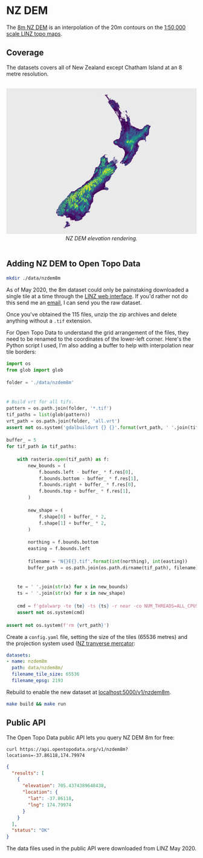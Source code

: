 # NZ DEM

The [8m NZ DEM](https://data.linz.govt.nz/layer/51768-nz-8m-digital-elevation-model-2012/) is an interpolation of the 20m contours on the [1:50,000 scale LINZ topo maps](https://data.linz.govt.nz/layer/50768-nz-contours-topo-150k/).

## Coverage

The datasets covers all of New Zealand except Chatham Island at an 8 metre resolution.

<p style="text-align:center; padding: 1rem 0">
  <img src="/img/nzdem.png" alt="SRTM coverage">
  <br>
  <em>NZ DEM elevation rendering.</em>
</p>


## Adding NZ DEM to Open Topo Data


```bash
mkdir ./data/nzdem8m
```


As of May 2020, the 8m dataset could only be painstaking downloaded a single tile at a time through the [LINZ web interface](https://data.linz.govt.nz/layer/51768-nz-8m-digital-elevation-model-2012/). If you'd rather not do this send me an [email](mailto:andrew@opentopodata.org), I can send you the raw dataset.

Once you've obtained the 115 files, unzip the zip archives and delete anything without a `.tif` extension. 

For Open Topo Data to understand the grid arrangement of the files, they need to be renamed to the coordinates of the lower-left corner. Here's the Python script I used, I'm also adding a buffer to help with interpolation near tile borders:

```python
import os
from glob import glob

folder = './data/nzdem8m'


# Build vrt for all tifs.
pattern = os.path.join(folder, '*.tif')
tif_paths = list(glob(pattern))
vrt_path = os.path.join(folder, 'all.vrt')
assert not os.system('gdalbuildvrt {} {}'.format(vrt_path, ' '.join(tif_paths)))

buffer_ = 5
for tif_path in tif_paths:
    
    with rasterio.open(tif_path) as f:
        new_bounds = (
            f.bounds.left - buffer_ * f.res[0],
            f.bounds.bottom - buffer_ * f.res[1],
            f.bounds.right + buffer_ * f.res[0],
            f.bounds.top + buffer_ * f.res[1],
        )

        new_shape = (
            f.shape[0] + buffer_ * 2,
            f.shape[1] + buffer_ * 2,
        )
    
        northing = f.bounds.bottom
        easting = f.bounds.left
        
        filename = 'N{}E{}.tif'.format(int(northing), int(easting))
        buffer_path = os.path.join(os.path.dirname(tif_path), filename)
        
    
    te = ' '.join(str(x) for x in new_bounds)
    ts = ' '.join(str(x) for x in new_shape)
    
    cmd = f'gdalwarp -te {te} -ts {ts} -r near -co NUM_THREADS=ALL_CPUS -co COMPRESS=DEFLATE  -co PREDICTOR=3 {vrt_path} {buffer_path}'
    assert not os.system(cmd)

assert not os.system(f'rm {vrt_path}')
```

Create a `config.yaml` file, setting the size of the tiles (65536 metres) and the projection system used ([NZ tranverse mercator](https://spatialreference.org/ref/epsg/nzgd2000-new-zealand-transverse-mercator-2000/):

```yaml
datasets:
- name: nzdem8m
  path: data/nzdem8m/
  filename_tile_size: 65536
  filename_epsg: 2193
```


Rebuild to enable the new dataset at [localhost:5000/v1/nzdem8m](http://localhost:5000/v1/nzdem8m?locations=37.653512,-119.410503).

```bash
make build && make run
```


## Public API

The Open Topo Data public API lets you query NZ DEM 8m for free:

```
curl https://api.opentopodata.org/v1/nzdem8m?locations=-37.86118,174.79974

```

```json
{
  "results": [
    {
      "elevation": 705.4374389648438, 
      "location": {
        "lat": -37.86118, 
        "lng": 174.79974
      }
    }
  ], 
  "status": "OK"
}
```

The data files used in the public API were downloaded from LINZ May 2020.
